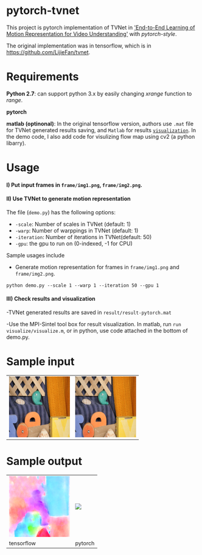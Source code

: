 # pytorch-tvnet
This project is pytorch implementation of TVNet in ['End-to-End Learning of Motion Representation for Video Understanding'](http://lijiefan.me/project_webpage/TVNet_cvpr/papers/TVNet_cvpr.pdf) with *pytorch-style*.

The original implementation was in tensorflow, which is in https://github.com/LijieFan/tvnet.

# Requirements
**Python 2.7**: can support python 3.x by easily changing *xrange* function to *range*.

**pytorch** 

**matlab (optinonal)**: In the original tensorflow version, authors use `.mat` file for TVNet generated results saving, and `Matlab` for results [`visualization`](http://sintel.is.tue.mpg.de). In the demo code, I also add code for visulizing flow map using cv2 (a python libarry).
 
# Usage
#### I) Put input frames in `frame/img1.png`, `frame/img2.png`.
#### II) Use TVNet to generate motion representation 

The file (`demo.py`) has the following options:
- `-scale`: Number of scales in TVNet (default: 1)
- `-warp`: Number of warppings in TVNet (default: 1)
- `-iteration`: Number of iterations in TVNet(default: 50)
- `-gpu`: the gpu to run on (0-indexed, -1 for CPU)

Sample usages include
- Generate motion representation for frames in `frame/img1.png` and `frame/img2.png`.

```
python demo.py --scale 1 --warp 1 --iteration 50 --gpu 1
``` 

#### III) Check results and visualization

-TVNet generated results are saved in `result/result-pytorch.mat`

-Use the MPI-Sintel tool box for result visualization. In matlab, run ```run visualize/visualize.m```, or in python, use code attached in the bottom of demo.py.


# Sample input
<table>
<tr>
<td><img src="frame/img1.png" height="160"></td>
<td><img src="frame/img2.png" height="160"></td>
</tr>
</table>

# Sample output
<table>
<tr>
<td><img src="result/result.png" height="160"></td>
<td><img src="frame/result-pytorch.png" height="160"></td>
</tr>
<tr>
<td>tensorflow</td>
<td>pytorch</td>
</tr>
</table>
